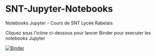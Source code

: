 # SNT-Jupyter-Notebooks
Notebooks Jupyter - Cours de SNT Lycée Rabelais

Cliquez sous l'icône ci-dessous pour lancer Binder pour executer les notebooks Jupyter

[![Binder](https://mybinder.org/badge_logo.svg)](https://mybinder.org/v2/gh/SNT-RABELAIS/SNT-Jupyter-Notebooks/main)


